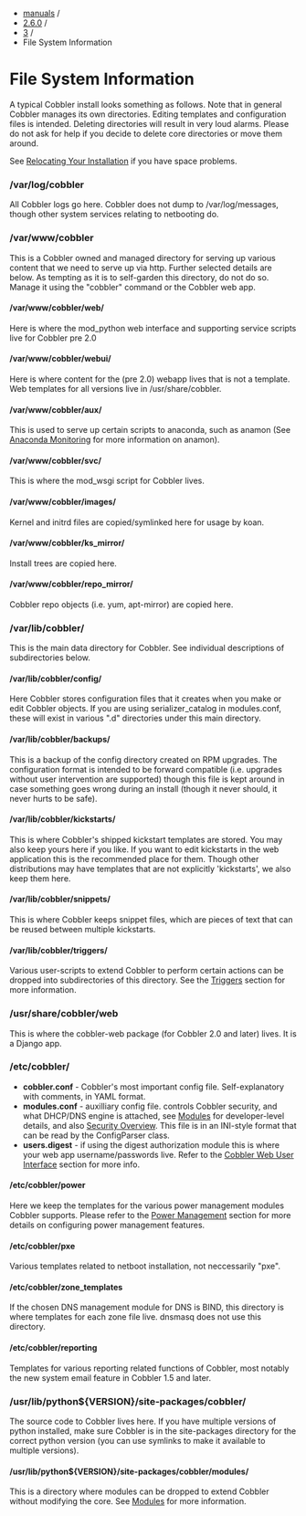 
<!-- begin content -->

<div id="wrap" class="container">
 <div class="row">
  <div class="span8">
<ul class="breadcrumb"><li><a href="/manuals">manuals</a> <span class="divider">/</span></li><li><a href="/manuals/2.6.0">2.6.0</a> <span class="divider">/</span></li><li><a href="/manuals/2.6.0/3_-_General_Topics.html">3</a> <span class="divider">/</span></li><li class="active">File System Information</li></ul>
   <h1>File System Information</h1>
<p>A typical Cobbler install looks something as follows. Note that in general Cobbler manages its own directories. Editing templates and configuration files is intended. Deleting directories will result in very loud alarms. Please do not ask for help if you decide to delete core directories or move them around.</p>

<p>See <a href="/manuals/2.6.0/2/5_-_Relocating_Your_Installation.html">Relocating Your Installation</a> if you have space problems.</p>

<h3>/var/log/cobbler</h3>

<p>All Cobbler logs go here. Cobbler does not dump to /var/log/messages, though other system services relating to netbooting do.</p>

<h3>/var/www/cobbler</h3>

<p>This is a Cobbler owned and managed directory for serving up various content that we need to serve up via http. Further selected details are below. As tempting as it is to self-garden this directory, do not do so. Manage it using the "cobbler" command or the Cobbler web app.</p>

<h4>/var/www/cobbler/web/</h4>

<p>Here is where the mod_python web interface and supporting service scripts live for Cobbler pre 2.0</p>

<h4>/var/www/cobbler/webui/</h4>

<p>Here is where content for the (pre 2.0) webapp lives that is not a template. Web templates for all versions live in /usr/share/cobbler.</p>

<h4>/var/www/cobbler/aux/</h4>

<p>This is used to serve up certain scripts to anaconda, such as anamon (See <a href="/manuals/2.6.0/Appendix/E_-_Anaconda_Monitoring.html">Anaconda Monitoring</a> for more information on anamon).</p>

<h4>/var/www/cobbler/svc/</h4>

<p>This is where the mod_wsgi script for Cobbler lives.</p>

<h4>/var/www/cobbler/images/</h4>

<p>Kernel and initrd files are copied/symlinked here for usage by koan.</p>

<h4>/var/www/cobbler/ks_mirror/</h4>

<p>Install trees are copied here.</p>

<h4>/var/www/cobbler/repo_mirror/</h4>

<p>Cobbler repo objects (i.e. yum, apt-mirror) are copied here.</p>

<h3>/var/lib/cobbler/</h3>

<p>This is the main data directory for Cobbler. See individual descriptions of subdirectories below.</p>

<h4>/var/lib/cobbler/config/</h4>

<p>Here Cobbler stores configuration files that it creates when you make or edit Cobbler objects. If you are using serializer_catalog in modules.conf, these will exist in various ".d" directories under this main directory.</p>

<h4>/var/lib/cobbler/backups/</h4>

<p>This is a backup of the config directory created on RPM upgrades.  The configuration format is intended to be forward compatible (i.e.  upgrades without user intervention are supported) though this file is kept around in case something goes wrong during an install (though it never should, it never hurts to be safe).</p>

<h4>/var/lib/cobbler/kickstarts/</h4>

<p>This is where Cobbler's shipped kickstart templates are stored. You may also keep yours here if you like. If you want to edit kickstarts in the web application this is the recommended place for them. Though other distributions may have templates that are not explicitly 'kickstarts', we also keep them here.</p>

<h4>/var/lib/cobbler/snippets/</h4>

<p>This is where Cobbler keeps snippet files, which are pieces of text that can be reused between multiple kickstarts.</p>

<h4>/var/lib/cobbler/triggers/</h4>

<p>Various user-scripts to extend Cobbler to perform certain actions can be dropped into subdirectories of this directory. See the <a href="/manuals/2.6.0/4/4/1_-_Triggers.html">Triggers</a> section for more information.</p>

<h3>/usr/share/cobbler/web</h3>

<p>This is where the cobbler-web package (for Cobbler 2.0 and later) lives. It is a Django app.</p>

<h3>/etc/cobbler/</h3>

<ul>
<li><strong>cobbler.conf</strong> - Cobbler's most important config file. Self-explanatory with comments, in YAML format.</li>
<li><strong>modules.conf</strong> - auxilliary config file. controls Cobbler security, and what DHCP/DNS engine is attached, see <a href="/manuals/2.6.0/4/4/2_-_Modules.html">Modules</a> for developer-level details, and also <a href="/manuals/2.6.0/5/1_-_Security_Overview.html">Security Overview</a>. This file is in an INI-style format that can be read by the ConfigParser class.</li>
<li><strong>users.digest</strong> - if using the digest authorization module this is where your web app username/passwords live. Refer to the <a href="/manuals/2.6.0/5_-_Web_Interface.html">Cobbler Web User Interface</a> section for more info.</li>
</ul>


<h4>/etc/cobbler/power</h4>

<p>Here we keep the templates for the various power management modules Cobbler supports. Please refer to the <a href="/manuals/2.6.0/4/5_-_Power_Management.html">Power Management</a> section for more details on configuring power management features.</p>

<h4>/etc/cobbler/pxe</h4>

<p>Various templates related to netboot installation, not neccessarily "pxe".</p>

<h4>/etc/cobbler/zone_templates</h4>

<p>If the chosen DNS management module for DNS is BIND, this directory is where templates for each zone file live. dnsmasq does not use this directory.</p>

<h4>/etc/cobbler/reporting</h4>

<p>Templates for various reporting related functions of Cobbler, most notably the new system email feature in Cobbler 1.5 and later.</p>

<h3>/usr/lib/python${VERSION}/site-packages/cobbler/</h3>

<p>The source code to Cobbler lives here. If you have multiple versions of python installed, make sure Cobbler is in the site-packages directory for the correct python version (you can use symlinks to make it available to multiple versions).</p>

<h4>/usr/lib/python${VERSION}/site-packages/cobbler/modules/</h4>

<p>This is a directory where modules can be dropped to extend Cobbler without modifying the core. See <a href="/manuals/2.6.0/4/4/2_-_Modules.html">Modules</a> for more information.</p>
